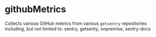 # githubMetrics

Collects various GitHub metrics from various `getsentry` repositories including, but not limited to: sentry, getsenty, onpremise, sentry-docs
